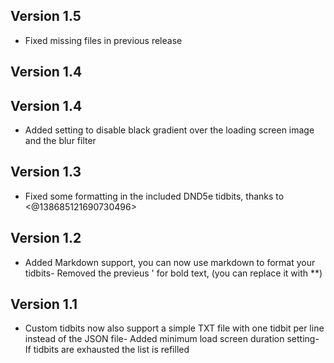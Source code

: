 ## Version 1.5
- Fixed missing files in previous release

## Version 1.4


## Version 1.4
- Added setting to disable black gradient over the loading screen image and the blur filter

## Version 1.3
- Fixed some formatting in the included DND5e tidbits, thanks to <@138685121690730496>

## Version 1.2
- Added Markdown support, you can now use markdown to format your tidbits- Removed the previeus ' for bold text, (you can replace it with **)

## Version 1.1
- Custom tidbits now also support a simple TXT file with one tidbit per line instead of the JSON file- Added minimum load screen duration setting- If tidbits are exhausted the list is refilled

